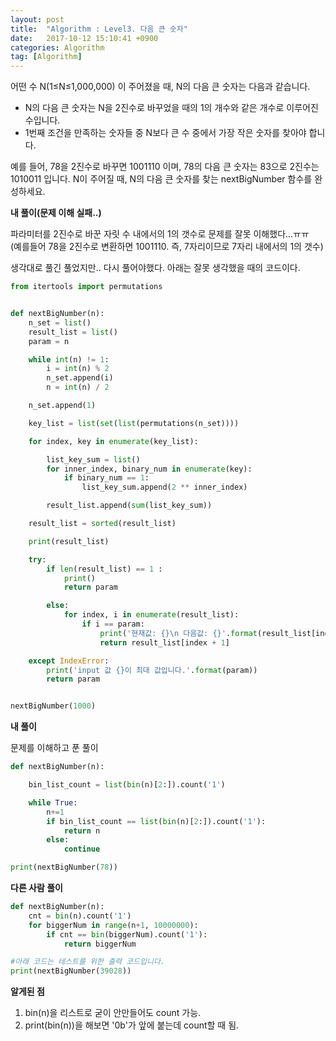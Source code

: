 ```yaml
---
layout: post
title:  "Algorithm : Level3. 다음 큰 숫자"
date:   2017-10-12 15:10:41 +0900
categories: Algorithm
tag: [Algorithm]
---
```


어떤 수 N(1≤N≤1,000,000) 이 주어졌을 때, N의 다음 큰 숫자는 다음과 같습니다.<br>

- N의 다음 큰 숫자는 N을 2진수로 바꾸었을 때의 1의 개수와 같은 개수로 이루어진 수입니다.
- 1번째 조건을 만족하는 숫자들 중 N보다 큰 수 중에서 가장 작은 숫자를 찾아야 합니다.

예를 들어, 78을 2진수로 바꾸면 1001110 이며, 78의 다음 큰 숫자는 83으로 2진수는 1010011 입니다.
N이 주어질 때, N의 다음 큰 숫자를 찾는 nextBigNumber 함수를 완성하세요.

**내 풀이(문제 이해 실패..)**

파라미터를 2진수로 바꾼 자릿 수 내에서의 1의 갯수로 문제를 잘못 이해했다...ㅠㅠ<br>
(예를들어 78을 2진수로 변환하면 1001110. 즉, 7자리이므로 7자리 내에서의 1의 갯수)

생각대로 풀긴 풀었지만.. 다시 풀어야했다. 아래는 잘못 생각했을 때의 코드이다.

```python
from itertools import permutations


def nextBigNumber(n):
    n_set = list()
    result_list = list()
    param = n

    while int(n) != 1:
        i = int(n) % 2
        n_set.append(i)
        n = int(n) / 2

    n_set.append(1)

    key_list = list(set(list(permutations(n_set))))

    for index, key in enumerate(key_list):

        list_key_sum = list()
        for inner_index, binary_num in enumerate(key):
            if binary_num == 1:
                list_key_sum.append(2 ** inner_index)

        result_list.append(sum(list_key_sum))

    result_list = sorted(result_list)

    print(result_list)

    try:
        if len(result_list) == 1 :
            print()
            return param

        else:
            for index, i in enumerate(result_list):
                if i == param:
                    print('현재값: {}\n 다음값: {}'.format(result_list[index], result_list[index + 1]))
                    return result_list[index + 1]

    except IndexError:
        print('input 값 {}이 최대 값입니다.'.format(param))
        return param


nextBigNumber(1000)
```

**내 풀이**

문제를 이해하고 푼 풀이

```python
def nextBigNumber(n):

    bin_list_count = list(bin(n)[2:]).count('1')

    while True:
        n+=1
        if bin_list_count == list(bin(n)[2:]).count('1'):
            return n
        else:
            continue

print(nextBigNumber(78))
```

**다른 사람 풀이**

```python
def nextBigNumber(n):
    cnt = bin(n).count('1')
    for biggerNum in range(n+1, 10000000):
        if cnt == bin(biggerNum).count('1'):
            return biggerNum

#아래 코드는 테스트를 위한 출력 코드입니다.
print(nextBigNumber(39028))
```

**알게된 점**

1. bin(n)을 리스트로 굳이 안만들어도 count 가능.
2. print(bin(n))을 해보면 '0b'가 앞에 붙는데 count할 때 됨.

